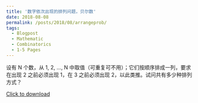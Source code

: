 ```yaml
---
title: '数字依次出现的排列问题，贝尔数'
date: 2018-08-08
permalink: /posts/2018/08/arrangeprob/
tags:
  - Blogpost
  - Mathematic
  - Combinatorics
  - 1-5 Pages
---
```


设有 N 个数，从 1, 2, ..., N 中取值（可重复可不用）；它们按顺序排成一列，要求在出现 2 之前必须出现 1，在 3 之前必须出现 2，以此类推。试问共有多少种排列方式？

[Click to download](/files/blog/180808arrangeprob.pdf)

